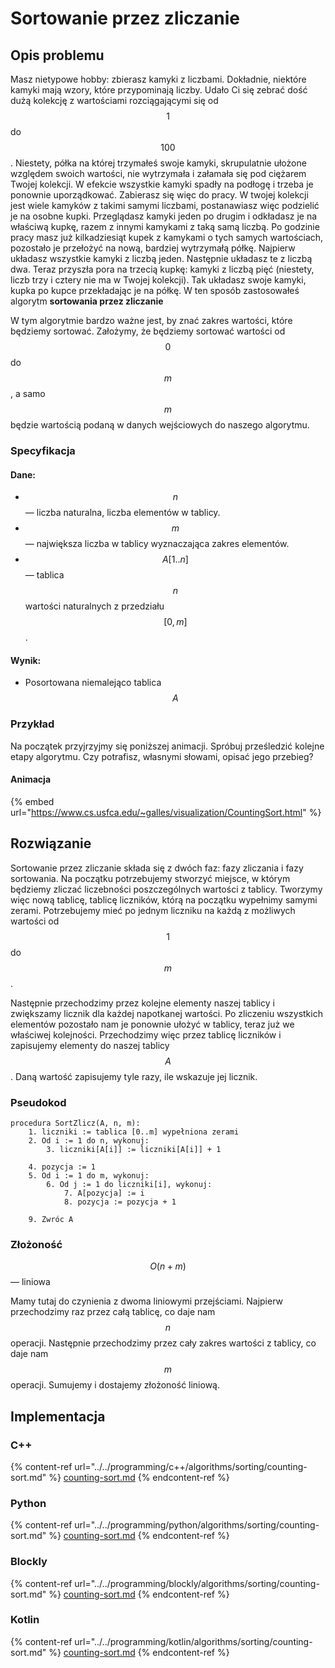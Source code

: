 # Sortowanie przez zliczanie

## Opis problemu

Masz nietypowe hobby: zbierasz kamyki z liczbami. Dokładnie, niektóre kamyki mają wzory, które przypominają liczby. Udało Ci się zebrać dość dużą kolekcję z wartościami rozciągającymi się od $$1$$ do $$100$$. Niestety, półka na której trzymałeś swoje kamyki, skrupulatnie ułożone względem swoich wartości, nie wytrzymała i załamała się pod ciężarem Twojej kolekcji. W efekcie wszystkie kamyki spadły na podłogę i trzeba je ponownie uporządkować. Zabierasz się więc do pracy. W twojej kolekcji jest wiele kamyków z takimi samymi liczbami, postanawiasz więc podzielić je na osobne kupki. Przeglądasz kamyki jeden po drugim i odkładasz je na właściwą kupkę, razem z innymi kamykami z taką samą liczbą. Po godzinie pracy masz już kilkadziesiąt kupek z kamykami o tych samych wartościach, pozostało je przełożyć na nową, bardziej wytrzymałą półkę. Najpierw układasz wszystkie kamyki z liczbą jeden. Następnie układasz te z liczbą dwa. Teraz przyszła pora na trzecią kupkę: kamyki z liczbą pięć (niestety, liczb trzy i cztery nie ma w Twojej kolekcji). Tak układasz swoje kamyki, kupka po kupce przekładając je na półkę. W ten sposób zastosowałeś algorytm **sortowania przez zliczanie**

W tym algorytmie bardzo ważne jest, by znać zakres wartości, które będziemy sortować. Założymy, że będziemy sortować wartości od $$0$$ do $$m$$, a samo $$m$$ będzie wartością podaną w danych wejściowych do naszego algorytmu.

### Specyfikacja

#### Dane:

* $$n$$ — liczba naturalna, liczba elementów w tablicy.
* $$m$$ — największa liczba w tablicy wyznaczająca zakres elementów.
* $$A[1..n]$$ — tablica $$n$$ wartości naturalnych z przedziału $$[0,m]$$.

#### Wynik:

* Posortowana niemalejąco tablica $$A$$

### Przykład

Na początek przyjrzyjmy się poniższej animacji. Spróbuj prześledzić kolejne etapy algorytmu. Czy potrafisz, własnymi słowami, opisać jego przebieg?

#### Animacja

{% embed url="https://www.cs.usfca.edu/~galles/visualization/CountingSort.html" %}

## Rozwiązanie

Sortowanie przez zliczanie składa się z dwóch faz: fazy zliczania i fazy sortowania. Na początku potrzebujemy stworzyć miejsce, w którym będziemy zliczać liczebności poszczególnych wartości z tablicy. Tworzymy więc nową tablicę, tablicę liczników, którą na początku wypełnimy samymi zerami. Potrzebujemy mieć po jednym liczniku na każdą z możliwych wartości od $$1$$ do $$m$$.

Następnie przechodzimy przez kolejne elementy naszej tablicy i zwiększamy licznik dla każdej napotkanej wartości. Po zliczeniu wszystkich elementów pozostało nam je ponownie ułożyć w tablicy, teraz już we właściwej kolejności. Przechodzimy więc przez tablicę liczników i zapisujemy elementy do naszej tablicy $$A$$. Daną wartość zapisujemy tyle razy, ile wskazuje jej licznik.

### Pseudokod

```
procedura SortZlicz(A, n, m):
    1. liczniki := tablica [0..m] wypełniona zerami
    2. Od i := 1 do n, wykonuj:
        3. liczniki[A[i]] := liczniki[A[i]] + 1

    4. pozycja := 1
    5. Od i := 1 do m, wykonuj:
        6. Od j := 1 do liczniki[i], wykonuj:
            7. A[pozycja] := i
            8. pozycja := pozycja + 1  

    9. Zwróc A
```

### Złożoność

$$O(n+m)$$ — liniowa

Mamy tutaj do czynienia z dwoma liniowymi przejściami. Najpierw przechodzimy raz przez całą tablicę, co daje nam $$n$$ operacji. Następnie przechodzimy przez cały zakres wartości z tablicy, co daje nam $$m$$ operacji. Sumujemy i dostajemy złożoność liniową.

## Implementacja

### C++

{% content-ref url="../../programming/c++/algorithms/sorting/counting-sort.md" %}
[counting-sort.md](../../programming/c++/algorithms/sorting/counting-sort.md)
{% endcontent-ref %}

### Python

{% content-ref url="../../programming/python/algorithms/sorting/counting-sort.md" %}
[counting-sort.md](../../programming/python/algorithms/sorting/counting-sort.md)
{% endcontent-ref %}

### Blockly

{% content-ref url="../../programming/blockly/algorithms/sorting/counting-sort.md" %}
[counting-sort.md](../../programming/blockly/algorithms/sorting/counting-sort.md)
{% endcontent-ref %}

### Kotlin

{% content-ref url="../../programming/kotlin/algorithms/sorting/counting-sort.md" %}
[counting-sort.md](../../programming/kotlin/algorithms/sorting/counting-sort.md)
{% endcontent-ref %}